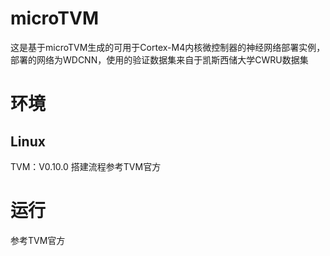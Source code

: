 # microTVM
这是基于microTVM生成的可用于Cortex-M4内核微控制器的神经网络部署实例，部署的网络为WDCNN，使用的验证数据集来自于凯斯西储大学CWRU数据集
# 环境
## Linux
TVM：V0.10.0
搭建流程参考TVM官方
# 运行
参考TVM官方